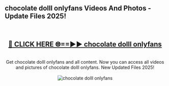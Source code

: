 <h2>chocolate dolll onlyfans Videos And Photos - Update Files 2025!</h2>
<br>
<div align="center">
<h2><a href="https://linkcuts.com/hfmhzwbr" rel="nofollow">🔴 CLICK HERE 🌐==►► chocolate dolll onlyfans</a></h2>
<br>
Get chocolate dolll onlyfans and all content. Now you can access all videos and pictures of chocolate dolll onlyfans. New Updated Files 2025!
<br>
<br>
<a href="https://linkcuts.com/hfmhzwbr" rel="nofollow" data-target="animated-image.originalLink"><img src="https://i.ibb.co.com/WyWwxjT/player-gif2.gif" alt="chocolate dolll onlyfans" style="max-width: 100%; display: inline-block;" data-target="animated-image.originalImage"></a>
</div>
<br>